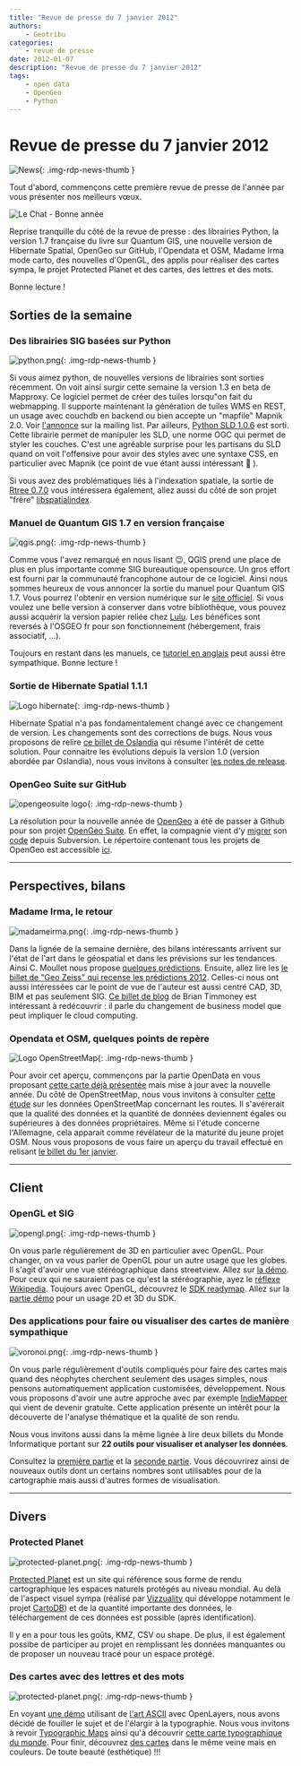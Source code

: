 ```yaml
---
title: "Revue de presse du 7 janvier 2012"
authors:
    - Geotribu
categories:
    - revue de presse
date: 2012-01-07
description: "Revue de presse du 7 janvier 2012"
tags:
    - open data
    - OpenGeo
    - Python
---
```


# Revue de presse du 7 janvier 2012

![News](https://cdn.geotribu.fr/img/internal/icons-rdp-news/news.png "Icône news générique"){: .img-rdp-news-thumb }

Tout d'abord, commençons cette première revue de presse de l'année par vous présenter nos meilleurs vœux.  

![Le Chat - Bonne année](https://cdn.geotribu.fr/img/articles-blog-rdp/divers/lechatnouvelan.jpg "Le Chat - Bonne année")

Reprise tranquille du côté de la revue de presse : des librairies Python, la version 1.7 française du livre sur Quantum GIS, une nouvelle version de Hibernate Spatial, OpenGeo sur GitHub, l'Opendata et OSM, Madame Irma mode carto, des nouvelles d'OpenGL, des applis pour réaliser des cartes sympa, le projet Protected Planet et des cartes, des lettres et des mots.

Bonne lecture !

## Sorties de la semaine

### Des librairies SIG basées sur Python

![python.png](https://cdn.geotribu.fr/img/logos-icones/programmation/python.png){: .img-rdp-news-thumb }

Si vous aimez python, de nouvelles versions de librairies sont sorties récemment. On voit ainsi surgir cette semaine la version 1.3 en beta de Mapproxy. Ce logiciel permet de créer des tuiles lorsqu"on fait du webmapping. Il supporte maintenant la génération de tuiles WMS en REST, un usage avec couchdb en backend ou bien accepte un "mapfile" Mapnik 2.0. Voir [l'annonce](http://lists.osgeo.org/pipermail/mapproxy/2012-January/000896.html) sur la mailing list. Par ailleurs, [Python SLD 1.0.6](http://pypi.python.org/pypi/python-sld/) est sorti. Cette librairie permet de manipuler les SLD, une norme OGC qui permet de styler les couches. C'est une agréable surprise pour les partisans du SLD quand on voit l'offensive pour avoir des styles avec une syntaxe CSS, en particulier avec Mapnik (ce point de vue étant aussi intéressant :slightly_smiling_face: ).

Si vous avez des problématiques liés à l'indexation spatiale, la sortie de [Rtree 0.7.0](http://pypi.python.org/pypi/Rtree/) vous intéressera également, allez aussi du côté de son projet "frère" [libspatialindex](http://libspatialindex.github.com/).

### Manuel de Quantum GIS 1.7 en version française

![qgis.png](https://cdn.geotribu.fr/img/logos-icones/logiciels_librairies/qgis.png){: .img-rdp-news-thumb }

Comme vous l'avez remarqué en nous lisant :wink:, QGIS prend une place de plus en plus importante comme SIG bureautique opensource. Un gros effort est fourni par la communauté francophone autour de ce logiciel. Ainsi nous sommes heureux de vous annoncer la sortie du manuel pour Quantum GIS 1.7. Vous pourrez l'obtenir en version numérique sur le [site officiel](https://www.qgis.org/fr/documentation/manuels.html). Si vous voulez une belle version à conserver dans votre bibliothèque, vous pouvez aussi acquérir la version papier reliée chez [Lulu](http://www.lulu.com/product/couverture-souple/quantum-gis-17---manuel-utilisateur/18725761?productTrackingContext=search_results/search_shelf/center/1). Les bénéfices sont reversés à l'OSGEO fr pour son fonctionnement (hébergement, frais associatif, ...).  

Toujours en restant dans les manuels, ce [tutoriel en anglais](http://maps.cga.harvard.edu/qgis/) peut aussi être sympathique. Bonne lecture !

### Sortie de Hibernate Spatial 1.1.1

![Logo hibernate](https://cdn.geotribu.fr/img/logos-icones/logiciels_librairies/hibernate.jpg){: .img-rdp-news-thumb }

Hibernate Spatial n'a pas fondamentalement changé avec ce changement de version. Les changements sont des corrections de bugs. Nous vous proposons de relire [ce billet de Oslandia](http://www.oslandia.com/tech/?p=692) qui résume l'intérêt de cette solution. Pour connaitre les évolutions depuis la version 1.0 (version abordée par Oslandia), nous vous invitons à consulter [les notes de release](http://www.hibernatespatial.org/release_notes.html).

### OpenGeo Suite sur GitHub

![opengeosuite logo](https://cdn.geotribu.fr/img/logos-icones/logiciels_librairies/opengeosuite.png){: .img-rdp-news-thumb }

La résolution pour la nouvelle année de [OpenGeo](http://opengeo.org/) a été de passer à Github pour son projet [OpenGeo Suite](http://opengeo.org/technology/suite/). En effet, la compagnie vient d'y [migrer](http://blog.opengeo.org/2012/01/03/opengeo-suite-now-on-github/) son [code](https://github.com/opengeo/suite/) depuis Subversion. Le répertoire contenant tous les projets de OpenGeo est accessible [ici](https://github.com/opengeo/).

----

## Perspectives, bilans

### Madame Irma, le retour

![madameirma.png](https://cdn.geotribu.fr/img/internal/icons-rdp-news/globe_boule_cristal_divination.jpg){: .img-rdp-news-thumb }

Dans la lignée de la semaine dernière, des bilans intéressants arrivent sur l'état de l'art dans le géospatial et dans les prévisions sur les tendances. Ainsi C. Moullet nous propose [quelques prédictions](http://www.cedricmoullet.com/news/seven2012geopredictions). Ensuite, allez lire les [le billet de "Geo Zeiss" qui recense les prédictions 2012](http://geospatial.blogs.com/geospatial/2012/01/interesting-predictions-for-the-geospatial-sector-in-2012.html). Celles-ci nous ont aussi intéressées car le point de vue de l'auteur est aussi centré CAD, 3D, BIM et pas seulement SIG. [Ce billet de blog](http://mapbrief.com/2011/07/27/dear-esri-business-partner-your-revenue-model-died-last-week/) de Brian Timmoney est intéressant à redécouvrir : il parle du changement de business model que peut impliquer le cloud computing.

### Opendata et OSM, quelques points de repère

![Logo OpenStreetMap](https://cdn.geotribu.fr/img/logos-icones/OpenStreetMap/Openstreetmap.png "logo OpenStreetMap"){: .img-rdp-news-thumb }

Pour avoir cet aperçu, commençons par la partie OpenData en vous proposant [cette carte déjà présentée](https://libertic.wordpress.com/) mais mise à jour avec la nouvelle année. Du côté de OpenStreetMap, nous vous invitons à consulter [cette étude](http://www.mdpi.com/1999-5903/4/1/1/) sur les données OpenStreetMap concernant les routes. Il s'avérerait que la qualité des données et la quantité de données deviennent égales ou supérieures à des données propriétaires. Même si l'étude concerne l'Allemagne, cela apparait comme révélateur de la maturité du jeune projet OSM. Nous vous proposons de vous faire un aperçu du travail effectué en relisant [le billet du 1er janvier](http://www.geotribu.net/node/485).

----

## Client

### OpenGL et SIG

![opengl.png](https://cdn.geotribu.fr/img/logos-icones/logiciels_librairies/opengl.png){: .img-rdp-news-thumb }

On vous parle régulièrement de 3D en particulier avec OpenGL. Pour changer, on va vous parler de OpenGL pour un autre usage que les globes.  
Il s'agit d'avoir une vue stéréographique dans streetview. Allez sur [la démo](http://notlion.github.com/streetview-stereographic/#o=0,0,0,1&p=22.27844,114.16438). Pour ceux qui ne sauraient pas ce qu'est la stéréographie, ayez le [réflexe Wikipedia](https://fr.wikipedia.org/wiki/St%C3%A9r%C3%A9ographie). Toujours avec OpenGL, découvrez le [SDK readymap](http://readymap.com/websdk.html). Allez sur la [partie démo](http://demo.pelicanmapping.com/rmweb/webgl/tests/index.html) pour un usage 2D et 3D du SDK.

### Des applications pour faire ou visualiser des cartes de manière sympathique

![voronoi.png](https://cdn.geotribu.fr/img/logos-icones/divers/voronoi.png){: .img-rdp-news-thumb }

On vous parle régulièrement d'outils compliqués pour faire des cartes mais quand des néophytes cherchent seulement des usages simples, nous pensons automatiquement application customisées, développement. Nous vous proposons d'avoir une autre approche avec par exemple [IndieMapper](http://indiemapper.com/app/) qui vient de devenir gratuite. Cette application présente un intérêt pour la découverte de l'analyse thématique et la qualité de son rendu.

Nous vous invitons aussi dans la même lignée à lire deux billets du Monde Informatique portant sur **22 outils pour visualiser et analyser les données**.

Consultez la [première partie](https://www.lemondeinformatique.fr/actualites/lire-22-outils-gratuits-pour-visualiser-et-analyser-les-donnees-1ere-partie-47241.html) et la [seconde partie](https://www.lemondeinformatique.fr/actualites/lire-22-outils-gratuits-pour-visualiser-et-analyser-les-donnees-2eme-partie-47276.html). Vous découvrirez ainsi de nouveaux outils dont un certains nombres sont utilisables pour de la cartographie mais aussi d'autres formes de visualisation.

----

## Divers

### Protected Planet

![protected-planet.png](https://cdn.geotribu.fr/img/logos-icones/entreprises_association/protected_planet.jpg){: .img-rdp-news-thumb }

[Protected Planet](https://www.protectedplanet.net/) est un site qui référence sous forme de rendu cartographique les espaces naturels protégés au niveau mondial. Au delà de l'aspect visuel sympa (réalisé par [Vizzuality](http://www.vizzuality.com/) qui développe notamment le projet [CartoDB](http://cartodb.com/)) et de la quantité importante des données, le téléchargement de ces données est possible (après identification).

Il y en a pour tous les goûts, KMZ, CSV ou shape. De plus, il est également possibe de participer au projet en remplissant les données manquantes ou de proposer un nouveau tracé pour un espace protégé.

### Des cartes avec des lettres et des mots

![protected-planet.png](https://cdn.geotribu.fr/img/articles-blog-rdp/capture-ecran/carte_typographie.jpg){: .img-rdp-news-thumb }

En voyant [une démo](http://demo.mapfish.org/asciimap/examples/fullScreen.html) utilisant de [l'art ASCII](https://fr.wikipedia.org/wiki/Art_ASCII) avec OpenLayers, nous avons décidé de fouiller le sujet et de l'élargir à la typographie. Nous vous invitons à revoir [Typographic Maps](http://store.axismaps.com/) ainsi qu'à découvrir [cette carte typographique du monde](http://www.fubiz.net/2011/03/22/typographical-map-of-the-world/). Pour finir, découvrez [des cartes](http://www.brainpickings.org/index.php/2011/10/21/paula-scher-maps/) dans le même veine mais en couleurs. De toute beauté (esthétique) !!!
